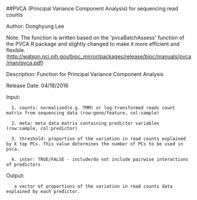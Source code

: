 ##PVCA (Principal Variance Component Analysis) for sequencing read counts


Author: Donghyung Lee


Note: The function is written based on the 'pvcaBatchAssess' function of the PVCA R package 
      and slightly changed to make it more efficient and flexible. 
      (http://watson.nci.nih.gov/bioc_mirror/packages/release/bioc/manuals/pvca/man/pvca.pdf)


Description: Function for Principal Variance Component Analysis


Release Date: 04/18/2016
 
 
Input:

      1. counts: normalized(e.g. TMM) or log-transformed reads count matrix from sequencing data (row:gene/feature, col:sample) 
               
      2. meta: meta data matrix containing predictor variables (row:sample, col:predictor)
      
      3. threshold: proportion of the variation in read counts explained by k top PCs. This value determines the number of PCs to be used in pvca. 
      
      4. inter: TRUE/FALSE - include/do not include pairwise interactions of predictors

Output: 

       a vector of proportions of the variation in read counts data explained by each predictor.
